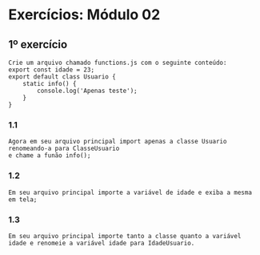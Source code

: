 # Exercícios: Módulo 02
## 1º exercício
    Crie um arquivo chamado functions.js com o seguinte conteúdo:
    export const idade = 23;
    export default class Usuario {
        static info() {
            console.log('Apenas teste');
        }
    }
### 1.1
    Agora em seu arquivo principal import apenas a classe Usuario renomeando-a para ClasseUsuario
    e chame a funão info();
### 1.2
    Em seu arquivo principal importe a variável de idade e exiba a mesma em tela;
### 1.3
    Em seu arquivo principal importe tanto a classe quanto a variável idade e renomeie a variável idade para IdadeUsuario.
